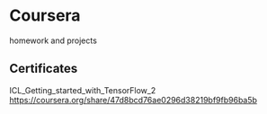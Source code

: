 # Coursera
homework and projects


## Certificates

ICL_Getting_started_with_TensorFlow_2    https://coursera.org/share/47d8bcd76ae0296d38219bf9fb96ba5b
